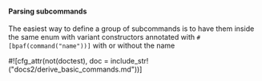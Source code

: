 #### Parsing subcommands

The easiest way to define a group of subcommands is to have them inside the same enum with variant
constructors annotated with `#[bpaf(command("name"))]` with or without the name


#![cfg_attr(not(doctest), doc = include_str!("docs2/derive_basic_commands.md"))]
